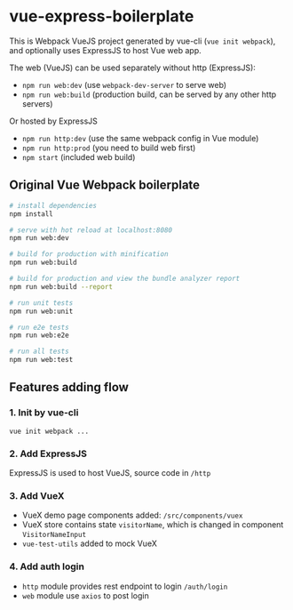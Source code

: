 # vue-express-boilerplate

This is Webpack VueJS project generated by vue-cli (`vue init webpack`), and optionally uses ExpressJS to host Vue web app.

The web (VueJS) can be used separately without http (ExpressJS):

- `npm run web:dev` (use `webpack-dev-server` to serve web)
- `npm run web:build` (production build, can be served by any other http servers)

Or hosted by ExpressJS

- `npm run http:dev` (use the same webpack config in Vue module)
- `npm run http:prod` (you need to build web first)
- `npm start` (included web build)


## Original Vue Webpack boilerplate

``` bash
# install dependencies
npm install

# serve with hot reload at localhost:8080
npm run web:dev

# build for production with minification
npm run web:build

# build for production and view the bundle analyzer report
npm run web:build --report

# run unit tests
npm run web:unit

# run e2e tests
npm run web:e2e

# run all tests
npm run web:test
```

## Features adding flow

### 1. Init by vue-cli

`vue init webpack ...`

### 2. Add ExpressJS

ExpressJS is used to host VueJS, source code in `/http`

### 3. Add VueX

- VueX demo page components added: `/src/components/vuex`
- VueX store contains state `visitorName`, which is changed in component `VisitorNameInput`
- `vue-test-utils` added to mock VueX

### 4. Add auth login

- `http` module provides rest endpoint to login `/auth/login`
- `web` module use `axios` to post login
